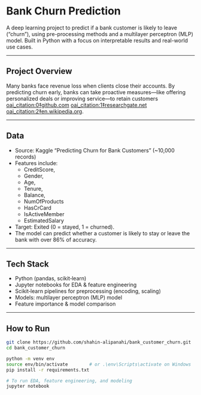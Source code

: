 # Bank Churn Prediction

A deep learning project to predict if a bank customer is likely to leave (“churn”), using pre-processing methods and a multilayer perceptron (MLP) model. Built in Python with a focus on interpretable results and real-world use cases.

---

## Project Overview

Many banks face revenue loss when clients close their accounts. By predicting churn early, banks can take proactive measures—like offering personalized deals or improving service—to retain customers  [oai_citation:0‡github.com](https://github.com/shahin-alipanahi/bank_customer_churn/tree/main?utm_source=chatgpt.com) [oai_citation:1‡researchgate.net](https://www.researchgate.net/publication/377232894_Bank_Customer_Churn_Prediction_with_Machine_Learning_Methods?utm_source=chatgpt.com) [oai_citation:2‡en.wikipedia.org](https://en.wikipedia.org/wiki/Customer_attrition?utm_source=chatgpt.com).

---

## Data

- Source: Kaggle “Predicting Churn for Bank Customers” (~10,000 records)
- Features include:
  - CreditScore,
  - Gender,
  - Age,
  - Tenure,
  - Balance,
  - NumOfProducts
  - HasCrCard
  - IsActiveMember
  - EstimatedSalary
- Target: Exited (0 = stayed, 1 = churned).  
- The model can predict whether a customer is likely to stay or leave the bank with over 86% of accuracy. 

---

## Tech Stack

-  Python (pandas, scikit‑learn)  
-  Jupyter notebooks for EDA & feature engineering  
-  Scikit‑learn pipelines for preprocessing (encoding, scaling)  
-  Models: multilayer perceptron (MLP) model
-  Feature importance & model comparison

---

## How to Run

```bash
git clone https://github.com/shahin-alipanahi/bank_customer_churn.git
cd bank_customer_churn

python -m venv env
source env/bin/activate        # or .\env\Scripts\activate on Windows
pip install -r requirements.txt

# To run EDA, feature engineering, and modeling
jupyter notebook
